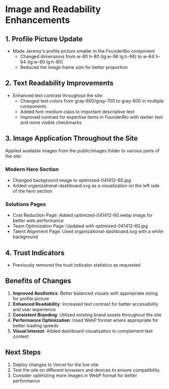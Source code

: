 # Image and Readability Enhancements

## 1. Profile Picture Update
- Made Jeremy's profile picture smaller in the FounderBio component
  - Changed dimensions from w-80 h-80 (lg:w-96 lg:h-96) to w-64 h-64 (lg:w-80 lg:h-80)
  - Reduced the image frame size for better proportion

## 2. Text Readability Improvements
- Enhanced text contrast throughout the site:
  - Changed text colors from gray-600/gray-700 to gray-800 in multiple components
  - Added font-medium class to important descriptive text
  - Improved contrast for expertise items in FounderBio with darker text and more visible checkmarks

## 3. Image Application Throughout the Site
Applied available images from the public/images folder to various parts of the site:

### Modern Hero Section
- Changed background image to optimized-041412-60.jpg
- Added organizational-dashboard.svg as a visualization on the left side of the hero section

### Solutions Pages
- Cost Reduction Page: Added optimized-041412-60.webp image for better web performance
- Team Optimization Page: Updated with optimized-041412-60.jpg
- Talent Alignment Page: Used organizational-dashboard.svg with a white background

## 4. Trust Indicators
- Previously removed the trust indicator statistics as requested

## Benefits of Changes
1. **Improved Aesthetics**: Better balanced visuals with appropriate sizing for profile picture
2. **Enhanced Readability**: Increased text contrast for better accessibility and user experience
3. **Consistent Branding**: Utilized existing brand assets throughout the site
4. **Performance Optimization**: Used WebP format where appropriate for better loading speeds
5. **Visual Interest**: Added dashboard visualization to complement text content

## Next Steps
1. Deploy changes to Vercel for the live site
2. Test the site on different browsers and devices to ensure compatibility
3. Consider optimizing more images in WebP format for better performance
